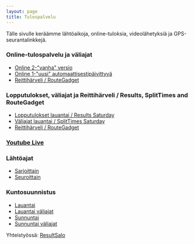 ```yaml
---
layout: page
title: Tulospalvelu
---
```


Tälle sivulle keräämme lähtöaikoja, online-tuloksia, videolähetyksiä ja GPS-seurantalinkkejä.

### Online-tulospalvelu ja väliajat

* [Online 2-"vanha" versio](https://online4.tulospalvelu.fi/tulokset/fi/2019_fsv/)
* [Online 1-"uusi" automaattisestipäivittyvä](https://online4.tulospalvelu.fi/tulokset-new/fi/2019_fsv/)
* [Reittihärveli / RouteGadget](http://av.nettirasia.com/reitti/cgi-bin/reitti.cgi)

### Lopputulokset, väliajat ja Reittihärveli / Results, SplitTimes and RouteGadget

* [Lopputulokset lauantai / Results Saturday](https://finnspring2019.eu/tulokset_henk.html)
* [Väliajat lauantai / SplitTimes Saturday](https://finnspring2019.eu/emitajat.html)
* [Reittihärveli / RouteGadget](http://av.nettirasia.com/reitti/cgi-bin/reitti.cgi)

### [Youtube Live](https://www.youtube.com/watch?v=8PrNBxm8oDg)

### Lähtöajat

 * [Sarjoittain](https://finnspring2019.eu/lahtolista_sarja.html)
 * [Seuroittain](https://finnspring2019.eu/lahtolista_seura.html)

### Kuntosuunnistus

 * [Lauantai](kuntotuloksetlauantai.html)
 * [Lauantai väliajat](kuntovaliajatlauantai.html)
 * [Sunnuntai](kuntotuloksetsunnuntai.html)
 * [Sunnuntai väliajat](kuntovaliajatsunnuntai.html)

Yhteistyössä: [ResultSalo](https://resultsalo.fi/)
